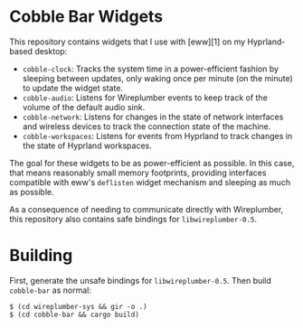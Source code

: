 # Cobble Bar Widgets

This repository contains widgets that I use with [eww][1] on my Hyprland-based
desktop:

* `cobble-clock`: Tracks the system time in a power-efficient fashion by
  sleeping between updates, only waking once per minute (on the minute) to
  update the widget state.
* `cobble-audio`: Listens for Wireplumber events to keep track of the volume of
  the default audio sink.
* `cobble-network`: Listens for changes in the state of network interfaces and
  wireless devices to track the connection state of the machine.
* `cobble-workspaces`: Listens for events from Hyprland to track changes in the
  state of Hyprland workspaces.

The goal for these widgets to be as power-efficient as possible. In this case,
that means reasonably small memory footprints, providing interfaces compatible
with eww's `deflisten` widget mechanism and sleeping as much as possible.

As a consequence of needing to communicate directly with Wireplumber, this
repository also contains safe bindings for `libwireplumber-0.5`.

# Building

First, generate the unsafe bindings for `libwireplumber-0.5`. Then build
`cobble-bar` as normal:

```
$ (cd wireplumber-sys && gir -o .)
$ (cd cobble-bar && cargo build)

```
